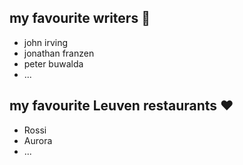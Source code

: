 ## my favourite writers :metal:
- john irving
- jonathan franzen
- peter buwalda
- ...

## my favourite Leuven restaurants :heart:
- Rossi
- Aurora
- ...
